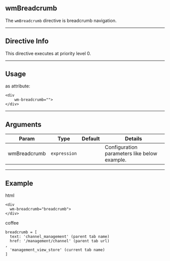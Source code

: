 ## wmBreadcrumb
The `wmBreadcrumb` directive is breadcrumb navigation.

---

## Directive Info
This directive executes at priority level 0.

---

## Usage
as attribute:
```
<div 
    wm-breadcrumb="">
</div>
```

---

## Arguments
Param | Type | Default | Details
----- | ---- | ------ | ----
wmBreadcrumb | `expression` |     | Configuration parameters like below example. 

---

## Example
html
```
<div 
  wm-breadcrumb="breadcrumb">
</div>
```

coffee
```
breadcrumb = [
  text: 'channel_management' (parent tab name)
  href: '/management/channel' (parent tab url)
,
  'management_view_store' (current tab name)
]
  
```
